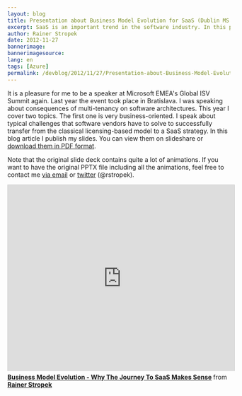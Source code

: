 ```yaml
---
layout: blog
title: Presentation about Business Model Evolution for SaaS (Dublin MS GISV Summit 2012)
excerpt: SaaS is an important trend in the software industry. In this presentation Rainer Stropek from time cockpit speaks about typical challenges that software vendors have to solve to successfully transfer from the classical licensing-based model to a SaaS strategy.
author: Rainer Stropek
date: 2012-11-27
bannerimage: 
bannerimagesource: 
lang: en
tags: [Azure]
permalink: /devblog/2012/11/27/Presentation-about-Business-Model-Evolution-for-SaaS-Dublin-MS-GISV-Summit-2012
---
```


<p>It is a pleasure for me to be a speaker at Microsoft EMEA's Global ISV Summit again. Last year the event took place in Bratislava. I was speaking about consequences of multi-tenancy on software architectures. This year I cover two topics. The first one is very business-oriented. I speak about typical challenges that software vendors have to solve to successfully transfer from the classical licensing-based model to a SaaS strategy. In this blog article I publish my slides. You can view them on slideshare or <a href="{{site.baseurl}}/content/images/blog/2012/11/Business model evolution - why the journey to SaaS makes sense.pdf" target="_blank">download them in PDF format</a>.</p><p>Note that the original slide deck contains quite a lot of animations. If you want to have the original PPTX file including all the animations, feel free to contact me <a href="mailto:rainer@timecockpit.com" target="_blank">via email</a> or <a href="https://twitter.com/rstropek" target="_blank">twitter</a> (@rstropek). </p><iframe src="http://www.slideshare.net/slideshow/embed_code/15369672?rel=0" width="512" height="421" frameborder="0" marginwidth="0" marginheight="0" scrolling="no" style="border:1px solid #CCC;border-width:1px 1px 0;margin-bottom:5px" allowfullscreen="allowfullscreen" webkitallowfullscreen="webkitallowfullscreen" mozallowfullscreen="mozallowfullscreen"></iframe><div style="margin-bottom:5px" data-mce-style="margin-bottom: 5px;">
  <strong>
    <a href="http://www.slideshare.net/rstropek/business-model-evolution-why-the-journey-to-saa-s-makes-sense" title="Business Model Evolution - Why The Journey To SaaS Makes Sense" target="_blank">Business Model Evolution - Why The Journey To SaaS Makes Sense</a>
  </strong> from <strong><a href="http://www.slideshare.net/rstropek" target="_blank">Rainer Stropek</a></strong></div>